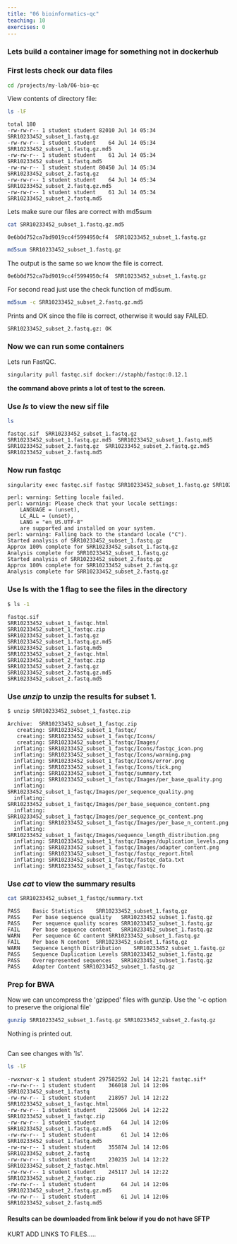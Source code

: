 ```yaml
---
title: "06 bioinformatics-qc"
teaching: 10
exercises: 0
---
```


### Lets build a container image for something not in dockerhub

### First lests check our data files 

```bash
cd /projects/my-lab/06-bio-qc
```

View contents of directory file:

```bash
ls -lF
```

```output
total 180
-rw-rw-r-- 1 student student 82010 Jul 14 05:34 SRR10233452_subset_1.fastq.gz
-rw-rw-r-- 1 student student    64 Jul 14 05:34 SRR10233452_subset_1.fastq.gz.md5
-rw-rw-r-- 1 student student    61 Jul 14 05:34 SRR10233452_subset_1.fastq.md5
-rw-rw-r-- 1 student student 80450 Jul 14 05:34 SRR10233452_subset_2.fastq.gz
-rw-rw-r-- 1 student student    64 Jul 14 05:34 SRR10233452_subset_2.fastq.gz.md5
-rw-rw-r-- 1 student student    61 Jul 14 05:34 SRR10233452_subset_2.fastq.md5
```



Lets make sure our files are correct with md5sum

```bash
cat SRR10233452_subset_1.fastq.gz.md5
```


```output
0e6b0d752ca7bd9019cc4f5994950cf4  SRR10233452_subset_1.fastq.gz
```



```bash
md5sum SRR10233452_subset_1.fastq.gz
```


The output is the same so we know the file is correct.

```output
0e6b0d752ca7bd9019cc4f5994950cf4  SRR10233452_subset_1.fastq.gz
```


For second read just use the check function of md5sum.

```bash
md5sum -c SRR10233452_subset_2.fastq.gz.md5 
```


Prints and OK since the file is correct, otherwise it would say FAILED.

```output
SRR10233452_subset_2.fastq.gz: OK
```



### Now we can run some containers


Lets run FastQC. 

```bash
singularity pull fastqc.sif docker://staphb/fastqc:0.12.1
```

**the command above prints a lot of test to the screen.**



###  Use *ls* to view the new sif file

```bash
ls 
```


```output
fastqc.sif  SRR10233452_subset_1.fastq.gz  SRR10233452_subset_1.fastq.gz.md5  SRR10233452_subset_1.fastq.md5  SRR10233452_subset_2.fastq.gz  SRR10233452_subset_2.fastq.gz.md5  SRR10233452_subset_2.fastq.md5

```


### Now run fastqc

```bash
singularity exec fastqc.sif fastqc SRR10233452_subset_1.fastq.gz SRR10233452_subset_2.fastq.gz
```



```output
perl: warning: Setting locale failed.
perl: warning: Please check that your locale settings:
	LANGUAGE = (unset),
	LC_ALL = (unset),
	LANG = "en_US.UTF-8"
    are supported and installed on your system.
perl: warning: Falling back to the standard locale ("C").
Started analysis of SRR10233452_subset_1.fastq.gz
Approx 100% complete for SRR10233452_subset_1.fastq.gz
Analysis complete for SRR10233452_subset_1.fastq.gz
Started analysis of SRR10233452_subset_2.fastq.gz
Approx 100% complete for SRR10233452_subset_2.fastq.gz
Analysis complete for SRR10233452_subset_2.fastq.gz
```



###  Use ls with the 1 flag to see the files in the directory

```bash
$ ls -1
```


```output
fastqc.sif
SRR10233452_subset_1_fastqc.html
SRR10233452_subset_1_fastqc.zip
SRR10233452_subset_1.fastq.gz
SRR10233452_subset_1.fastq.gz.md5
SRR10233452_subset_1.fastq.md5
SRR10233452_subset_2_fastqc.html
SRR10233452_subset_2_fastqc.zip
SRR10233452_subset_2.fastq.gz
SRR10233452_subset_2.fastq.gz.md5
SRR10233452_subset_2.fastq.md5

```



###  Use *unzip* to unzip the results for subset 1.

```bash
$ unzip SRR10233452_subset_1_fastqc.zip
```


```output
Archive:  SRR10233452_subset_1_fastqc.zip
   creating: SRR10233452_subset_1_fastqc/
   creating: SRR10233452_subset_1_fastqc/Icons/
   creating: SRR10233452_subset_1_fastqc/Images/
  inflating: SRR10233452_subset_1_fastqc/Icons/fastqc_icon.png  
  inflating: SRR10233452_subset_1_fastqc/Icons/warning.png  
  inflating: SRR10233452_subset_1_fastqc/Icons/error.png  
  inflating: SRR10233452_subset_1_fastqc/Icons/tick.png  
  inflating: SRR10233452_subset_1_fastqc/summary.txt  
  inflating: SRR10233452_subset_1_fastqc/Images/per_base_quality.png  
  inflating: SRR10233452_subset_1_fastqc/Images/per_sequence_quality.png  
  inflating: SRR10233452_subset_1_fastqc/Images/per_base_sequence_content.png  
  inflating: SRR10233452_subset_1_fastqc/Images/per_sequence_gc_content.png  
  inflating: SRR10233452_subset_1_fastqc/Images/per_base_n_content.png  
  inflating: SRR10233452_subset_1_fastqc/Images/sequence_length_distribution.png  
  inflating: SRR10233452_subset_1_fastqc/Images/duplication_levels.png  
  inflating: SRR10233452_subset_1_fastqc/Images/adapter_content.png  
  inflating: SRR10233452_subset_1_fastqc/fastqc_report.html  
  inflating: SRR10233452_subset_1_fastqc/fastqc_data.txt  
  inflating: SRR10233452_subset_1_fastqc/fastqc.fo  
```



###  Use *cat* to view the summary results

```bash
cat SRR10233452_subset_1_fastqc/summary.txt
```


```output
PASS	Basic Statistics	SRR10233452_subset_1.fastq.gz
PASS	Per base sequence quality	SRR10233452_subset_1.fastq.gz
PASS	Per sequence quality scores	SRR10233452_subset_1.fastq.gz
FAIL	Per base sequence content	SRR10233452_subset_1.fastq.gz
WARN	Per sequence GC content	SRR10233452_subset_1.fastq.gz
FAIL	Per base N content	SRR10233452_subset_1.fastq.gz
WARN	Sequence Length Distribution	SRR10233452_subset_1.fastq.gz
PASS	Sequence Duplication Levels	SRR10233452_subset_1.fastq.gz
PASS	Overrepresented sequences	SRR10233452_subset_1.fastq.gz
PASS	Adapter Content	SRR10233452_subset_1.fastq.gz

```




### Prep for BWA

Now we can uncompress the 'gzipped' files with gunzip. Use the '-c option to preserve the origional file'

```bash
gunzip SRR10233452_subset_1.fastq.gz SRR10233452_subset_2.fastq.gz
```

Nothing is printed out. 
```output

```



Can see changes with 'ls'.

```bash
ls -lF
```


```output
-rwxrwxr-x 1 student student 297582592 Jul 14 12:21 fastqc.sif*
-rw-rw-r-- 1 student student    366018 Jul 14 12:06 SRR10233452_subset_1.fastq
-rw-rw-r-- 1 student student    218957 Jul 14 12:22 SRR10233452_subset_1_fastqc.html
-rw-rw-r-- 1 student student    225066 Jul 14 12:22 SRR10233452_subset_1_fastqc.zip
-rw-rw-r-- 1 student student        64 Jul 14 12:06 SRR10233452_subset_1.fastq.gz.md5
-rw-rw-r-- 1 student student        61 Jul 14 12:06 SRR10233452_subset_1.fastq.md5
-rw-rw-r-- 1 student student    355874 Jul 14 12:06 SRR10233452_subset_2.fastq
-rw-rw-r-- 1 student student    230235 Jul 14 12:22 SRR10233452_subset_2_fastqc.html
-rw-rw-r-- 1 student student    245117 Jul 14 12:22 SRR10233452_subset_2_fastqc.zip
-rw-rw-r-- 1 student student        64 Jul 14 12:06 SRR10233452_subset_2.fastq.gz.md5
-rw-rw-r-- 1 student student        61 Jul 14 12:06 SRR10233452_subset_2.fastq.md5
```


#### Results can be downloaded from link below if you do not have SFTP  

KURT ADD LINKS TO FILES.....

